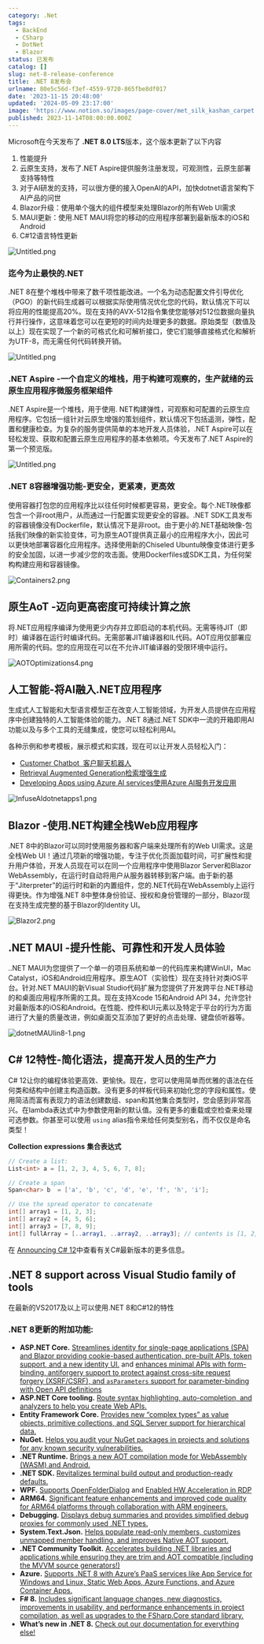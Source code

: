 ```yaml
---
category: .Net
tags:
  - BackEnd
  - CSharp
  - DotNet
  - Blazor
status: 已发布
catalog: []
slug: net-8-release-conference
title: .NET 8发布会
urlname: 80e5c56d-f3ef-4559-9720-865fbe8df017
date: '2023-11-15 20:48:00'
updated: '2024-05-09 23:17:00'
image: 'https://www.notion.so/images/page-cover/met_silk_kashan_carpet.jpg'
published: 2023-11-14T08:00:00.000Z
---
```


Microsoft在今天发布了 **.NET 8.0 LTS**版本，这个版本更新了以下内容

1. 性能提升
2. 云原生支持，发布了.NET Aspire提供服务注册发现，可观测性，云原生部署支持等特性
3. 对于AI研发的支持，可以很方便的接入OpenAI的API，加快dotnet语言架构下AI产品的问世
4. Blazor升级：使用单个强大的组件模型来处理Blazor的所有Web UI需求
5. MAUI更新：使用.NET MAUI将您的移动的应用程序部署到最新版本的iOS和Android
6. C#12语言特性更新

![Untitled.png](https://prod-files-secure.s3.us-west-2.amazonaws.com/5d24fe63-e567-4804-86f9-9fdc62e13082/10cda029-65af-4ea7-b30e-605b2d9e6c57/Untitled.png?X-Amz-Algorithm=AWS4-HMAC-SHA256&X-Amz-Content-Sha256=UNSIGNED-PAYLOAD&X-Amz-Credential=ASIAZI2LB466ZERDETGW%2F20250407%2Fus-west-2%2Fs3%2Faws4_request&X-Amz-Date=20250407T213638Z&X-Amz-Expires=3600&X-Amz-Security-Token=IQoJb3JpZ2luX2VjEO3%2F%2F%2F%2F%2F%2F%2F%2F%2F%2FwEaCXVzLXdlc3QtMiJHMEUCIBW4%2BUpe9O90x0wk5qRVRiqUHu%2BbJEvuOGZQHzGvOXQaAiEA0HE5QJ3o76eNU2mQ1Q8YlV0uroqRdS3R%2FttOvcCqIL4q%2FwMIZhAAGgw2Mzc0MjMxODM4MDUiDMWzEaVCF2ZiRm5FsircA37nw9ExLT4rceH0vlDf3dnKgMieqAZnljkopLnKqn4ZDzMwDe698GgtPSK0WXBm3dbkJmPiplWjC0n62Ah%2FMPkDMZAPfQATHiBZrlm%2Brf%2BFxt33eT4h%2BwIjBWIvWLluJv3EuKkpbTynok%2FK5BxXDuGUb6KscGTV8ltCx7bv9RC9NrUHm%2BFnAIJWHqHyI0gWMGailN4ikv9x3Hx0NBSJhKWACGU1sP4VkwbWx5VCJYiTI3aE3XGBxQ0IxN3nNR%2FPU7AEolAxADjoOUmM6VD2fmsKL4BvZFY4%2FpH%2FPqNBlymPhWHxNPp5FhbZw2HYZFh02Fy5lfrXbfddiv2sBfyJpSO7HDWhEsjWjomhmQR%2BPfiuTISwomp5AXgiwC9TjgMCw%2FU3jQePu6BpY50UrAbQ50F4GE7X0Rw1RUJv7lW%2F8X9RRBbIz5Ic%2Blkes9wPvwz7koEUDtOV74dlpMlwI%2B64g64kZT3xVd8GXC%2F6ZRHQa1MGD%2B%2FMb1xa1M5eQJ67DDNOc0F6IfvvuYit1ofYQ6qI%2FBTw8bzpft92cQjlOn%2B66%2FRAn7v%2BsRFVH7r0p3xKZ1kfbMxQCNr37GryudAi42XxSJuEqwaCL2GRrtjYcRQvxJu7gmPWqq3Kn9MRoJCGMOiB0b8GOqUBTM2b8gD5M5CdvT9%2BLQE3hbTctwKspTBjmpl4Aw3sZ6wfYD%2Bk9vupWAd9dE5Jo%2BbF9QlrHc1In4yhRk1hht3B9kMT2DqX7exQXP1MeFMSsbbZINV7xcDuxT%2BeXr4Z6phMF5hWK5Jmjzxa6LmCgyf%2BWPwwC77psTWbK4V216H7K2E%2BKE%2B8u2Flai%2BASNzZSsvV%2Bndh6VKSd0hBP5Ev2K6mjrBAvscf&X-Amz-Signature=707467ec983524c1d96c55b41a41b373628d86b321cc75c277d532998784b947&X-Amz-SignedHeaders=host&x-id=GetObject)


### **迄今为止最快的.NET**


.NET 8在整个堆栈中带来了数千项性能改进。一个名为动态配置文件引导优化（PGO）的新代码生成器可以根据实际使用情况优化您的代码，默认情况下可以将应用的性能提高20%。现在支持的AVX-512指令集使您能够对512位数据向量执行并行操作，这意味着您可以在更短的时间内处理更多的数据。原始类型（数值及以上）现在实现了一个新的可格式化和可解析接口，使它们能够直接格式化和解析为UTF-8，而无需任何代码转换开销。


![Untitled.png](https://prod-files-secure.s3.us-west-2.amazonaws.com/5d24fe63-e567-4804-86f9-9fdc62e13082/edcbf140-d619-4389-a4a6-f97c113ab9f2/Untitled.png?X-Amz-Algorithm=AWS4-HMAC-SHA256&X-Amz-Content-Sha256=UNSIGNED-PAYLOAD&X-Amz-Credential=ASIAZI2LB466ZERDETGW%2F20250407%2Fus-west-2%2Fs3%2Faws4_request&X-Amz-Date=20250407T213638Z&X-Amz-Expires=3600&X-Amz-Security-Token=IQoJb3JpZ2luX2VjEO3%2F%2F%2F%2F%2F%2F%2F%2F%2F%2FwEaCXVzLXdlc3QtMiJHMEUCIBW4%2BUpe9O90x0wk5qRVRiqUHu%2BbJEvuOGZQHzGvOXQaAiEA0HE5QJ3o76eNU2mQ1Q8YlV0uroqRdS3R%2FttOvcCqIL4q%2FwMIZhAAGgw2Mzc0MjMxODM4MDUiDMWzEaVCF2ZiRm5FsircA37nw9ExLT4rceH0vlDf3dnKgMieqAZnljkopLnKqn4ZDzMwDe698GgtPSK0WXBm3dbkJmPiplWjC0n62Ah%2FMPkDMZAPfQATHiBZrlm%2Brf%2BFxt33eT4h%2BwIjBWIvWLluJv3EuKkpbTynok%2FK5BxXDuGUb6KscGTV8ltCx7bv9RC9NrUHm%2BFnAIJWHqHyI0gWMGailN4ikv9x3Hx0NBSJhKWACGU1sP4VkwbWx5VCJYiTI3aE3XGBxQ0IxN3nNR%2FPU7AEolAxADjoOUmM6VD2fmsKL4BvZFY4%2FpH%2FPqNBlymPhWHxNPp5FhbZw2HYZFh02Fy5lfrXbfddiv2sBfyJpSO7HDWhEsjWjomhmQR%2BPfiuTISwomp5AXgiwC9TjgMCw%2FU3jQePu6BpY50UrAbQ50F4GE7X0Rw1RUJv7lW%2F8X9RRBbIz5Ic%2Blkes9wPvwz7koEUDtOV74dlpMlwI%2B64g64kZT3xVd8GXC%2F6ZRHQa1MGD%2B%2FMb1xa1M5eQJ67DDNOc0F6IfvvuYit1ofYQ6qI%2FBTw8bzpft92cQjlOn%2B66%2FRAn7v%2BsRFVH7r0p3xKZ1kfbMxQCNr37GryudAi42XxSJuEqwaCL2GRrtjYcRQvxJu7gmPWqq3Kn9MRoJCGMOiB0b8GOqUBTM2b8gD5M5CdvT9%2BLQE3hbTctwKspTBjmpl4Aw3sZ6wfYD%2Bk9vupWAd9dE5Jo%2BbF9QlrHc1In4yhRk1hht3B9kMT2DqX7exQXP1MeFMSsbbZINV7xcDuxT%2BeXr4Z6phMF5hWK5Jmjzxa6LmCgyf%2BWPwwC77psTWbK4V216H7K2E%2BKE%2B8u2Flai%2BASNzZSsvV%2Bndh6VKSd0hBP5Ev2K6mjrBAvscf&X-Amz-Signature=a294c170cbe19113e1bc7991f918c0b1fc02f485276bb2959c5efdc89c486c95&X-Amz-SignedHeaders=host&x-id=GetObject)


### **.NET Aspire -一个自定义的堆栈，用于构建可观察的，生产就绪的云原生应用程序微服务框架组件**


.NET Aspire是一个堆栈，用于使用. NET构建弹性，可观察和可配置的云原生应用程序。它包括一组针对云原生增强的策划组件，默认情况下包括遥测，弹性，配置和健康检查。为复杂的服务提供简单的本地开发人员体验，.NET Aspire可以在轻松发现、获取和配置云原生应用程序的基本依赖项。今天发布了.NET Aspire的第一个预览版。


![Untitled.png](https://prod-files-secure.s3.us-west-2.amazonaws.com/5d24fe63-e567-4804-86f9-9fdc62e13082/ff6a34d3-ac25-412d-9204-a7263d00528f/Untitled.png?X-Amz-Algorithm=AWS4-HMAC-SHA256&X-Amz-Content-Sha256=UNSIGNED-PAYLOAD&X-Amz-Credential=ASIAZI2LB466ZERDETGW%2F20250407%2Fus-west-2%2Fs3%2Faws4_request&X-Amz-Date=20250407T213638Z&X-Amz-Expires=3600&X-Amz-Security-Token=IQoJb3JpZ2luX2VjEO3%2F%2F%2F%2F%2F%2F%2F%2F%2F%2FwEaCXVzLXdlc3QtMiJHMEUCIBW4%2BUpe9O90x0wk5qRVRiqUHu%2BbJEvuOGZQHzGvOXQaAiEA0HE5QJ3o76eNU2mQ1Q8YlV0uroqRdS3R%2FttOvcCqIL4q%2FwMIZhAAGgw2Mzc0MjMxODM4MDUiDMWzEaVCF2ZiRm5FsircA37nw9ExLT4rceH0vlDf3dnKgMieqAZnljkopLnKqn4ZDzMwDe698GgtPSK0WXBm3dbkJmPiplWjC0n62Ah%2FMPkDMZAPfQATHiBZrlm%2Brf%2BFxt33eT4h%2BwIjBWIvWLluJv3EuKkpbTynok%2FK5BxXDuGUb6KscGTV8ltCx7bv9RC9NrUHm%2BFnAIJWHqHyI0gWMGailN4ikv9x3Hx0NBSJhKWACGU1sP4VkwbWx5VCJYiTI3aE3XGBxQ0IxN3nNR%2FPU7AEolAxADjoOUmM6VD2fmsKL4BvZFY4%2FpH%2FPqNBlymPhWHxNPp5FhbZw2HYZFh02Fy5lfrXbfddiv2sBfyJpSO7HDWhEsjWjomhmQR%2BPfiuTISwomp5AXgiwC9TjgMCw%2FU3jQePu6BpY50UrAbQ50F4GE7X0Rw1RUJv7lW%2F8X9RRBbIz5Ic%2Blkes9wPvwz7koEUDtOV74dlpMlwI%2B64g64kZT3xVd8GXC%2F6ZRHQa1MGD%2B%2FMb1xa1M5eQJ67DDNOc0F6IfvvuYit1ofYQ6qI%2FBTw8bzpft92cQjlOn%2B66%2FRAn7v%2BsRFVH7r0p3xKZ1kfbMxQCNr37GryudAi42XxSJuEqwaCL2GRrtjYcRQvxJu7gmPWqq3Kn9MRoJCGMOiB0b8GOqUBTM2b8gD5M5CdvT9%2BLQE3hbTctwKspTBjmpl4Aw3sZ6wfYD%2Bk9vupWAd9dE5Jo%2BbF9QlrHc1In4yhRk1hht3B9kMT2DqX7exQXP1MeFMSsbbZINV7xcDuxT%2BeXr4Z6phMF5hWK5Jmjzxa6LmCgyf%2BWPwwC77psTWbK4V216H7K2E%2BKE%2B8u2Flai%2BASNzZSsvV%2Bndh6VKSd0hBP5Ev2K6mjrBAvscf&X-Amz-Signature=39084aab7f88adfbc066dd8bcfdd322a1774d6b60f23fa863e762a67c77bfbfc&X-Amz-SignedHeaders=host&x-id=GetObject)


### **.NET 8容器增强功能-更安全，更紧凑，更高效**


使用容器打包您的应用程序比以往任何时候都更容易，更安全。每个.NET映像都包含一个非root用户，从而通过一行配置实现更安全的容器。.NET SDK工具发布的容器镜像没有Dockerfile，默认情况下是非root。由于更小的.NET基础映像-包括我们映像的新实验变体，可为原生AOT提供真正最小的应用程序大小，因此可以更快地部署容器化应用程序。选择使用新的Chiseled Ubuntu映像变体进行更多的安全加固，以进一步减少您的攻击面。使用Dockerfiles或SDK工具，为任何架构构建应用和容器镜像。


![Containers2.png](https://devblogs.microsoft.com/dotnet/wp-content/uploads/sites/10/2023/11/Containers2.png)


## 原生AoT -迈向更高密度可持续计算之旅


将.NET应用程序编译为使用更少内存并立即启动的本机代码。无需等待JIT（即时）编译器在运行时编译代码。无需部署JIT编译器和IL代码。AOT应用仅部署应用所需的代码。您的应用现在可以在不允许JIT编译器的受限环境中运行。


![AOTOptimizations4.png](https://devblogs.microsoft.com/dotnet/wp-content/uploads/sites/10/2023/11/AOTOptimizations4.png)


## 人工智能-将AI融入.NET应用程序


生成式人工智能和大型语言模型正在改变人工智能领域，为开发人员提供在应用程序中创建独特的人工智能体验的能力。.NET 8通过.NET SDK中一流的开箱即用AI功能以及与多个工具的无缝集成，使您可以轻松利用AI。


各种示例和参考模板，展示模式和实践，现在可以让开发人员轻松入门：

- [Customer Chatbot](https://github.com/dotnet/eShop)[ ](https://github.com/dotnet/eShop)[ 客户聊天机器人](https://github.com/dotnet/eShop)
- [Retrieval Augmented Generation](https://github.com/Azure-Samples/azure-search-openai-demo-csharp)[检索增强生成](https://github.com/Azure-Samples/azure-search-openai-demo-csharp)
- [Developing Apps using Azure AI services](https://devblogs.microsoft.com/dotnet/demystifying-retrieval-augmented-generation-with-dotnet/)[使用Azure AI服务开发应用](https://devblogs.microsoft.com/dotnet/demystifying-retrieval-augmented-generation-with-dotnet/)

![InfuseAIdotnetapps1.png](https://devblogs.microsoft.com/dotnet/wp-content/uploads/sites/10/2023/11/InfuseAIdotnetapps1.png)


## Blazor -使用.NET构建全栈Web应用程序


.NET 8中的Blazor可以同时使用服务器和客户端来处理所有的Web UI需求。这是全栈Web UI！通过几项新的增强功能，专注于优化页面加载时间，可扩展性和提升用户体验，开发人员现在可以在同一个应用程序中使用Blazor Server和Blazor WebAssembly，在运行时自动将用户从服务器转移到客户端。由于新的基于“Jiterpreter”的运行时和新的内置组件，您的.NET代码在WebAssembly上运行得更快。作为增强.NET 8中整体身份验证、授权和身份管理的一部分，Blazor现在支持生成完整的基于Blazor的Identity UI。


![Blazor2.png](https://devblogs.microsoft.com/dotnet/wp-content/uploads/sites/10/2023/11/Blazor2.png)


## .NET MAUI -提升性能、可靠性和开发人员体验


..NET MAUI为您提供了一个单一的项目系统和单一的代码库来构建WinUI，Mac Catalyst，iOS和Android应用程序。原生AOT（实验性）现在支持针对类iOS平台。针对.NET MAUI的新Visual Studio代码扩展为您提供了开发跨平台.NET移动的和桌面应用程序所需的工具。现在支持Xcode 15和Android API 34，允许您针对最新版本的iOS和Android。在性能、控件和UI元素以及特定于平台的行为方面进行了大量的质量改进，例如桌面交互添加了更好的点击处理、键盘侦听器等。


![dotnetMAUIin8-1.png](https://devblogs.microsoft.com/dotnet/wp-content/uploads/sites/10/2023/11/dotnetMAUIin8-1.png)


## C# 12特性-简化语法，提高开发人员的生产力


C# 12让你的编程体验更高效、更愉快。现在，您可以使用简单而优雅的语法在任何类和结构中创建主构造函数。没有更多的样板代码来初始化您的字段和属性。使用简洁而富有表现力的语法创建数组、span和其他集合类型时，您会感到非常高兴。在lambda表达式中为参数使用新的默认值。没有更多的重载或空检查来处理可选参数。你甚至可以使用 `using` alias指令来给任何类型别名，而不仅仅是命名类型！


**Collection expressions** **集合表达式**


```c#
// Create a list:
List<int> a = [1, 2, 3, 4, 5, 6, 7, 8];

// Create a span
Span<char> b  = ['a', 'b', 'c', 'd', 'e', 'f', 'h', 'i'];

// Use the spread operator to concatenate
int[] array1 = [1, 2, 3];
int[] array2 = [4, 5, 6];
int[] array3 = [7, 8, 9];
int[] fullArray = [..array1, ..array2, ..array3]; // contents is [1, 2, 3, 4, 5, 6, 7, 8, 9]
```


在 [Announcing C# 12](https://devblogs.microsoft.com/dotnet/announcing-csharp-12)中查看有关C#最新版本的更多信息。


## .NET 8 support across Visual Studio family of tools


在最新的VS2017及以上可以使用.NET 8和C#12的特性


### .NET 8更新的附加功能:

- **ASP.NET Core.** [Streamlines identity for single-page applications (SPA) and Blazor providing cookie-based authentication, pre-built APIs, token support, and a new identity UI.](https://devblogs.microsoft.com/dotnet/whats-new-with-identity-in-dotnet-8/) and [enhances minimal APIs with form-binding, antiforgery support to protect against cross-site request forgery (XSRF/CSRF), and ](https://learn.microsoft.com/aspnet/core/release-notes/aspnetcore-8.0#minimal-apis)[`asParameters`](https://learn.microsoft.com/aspnet/core/release-notes/aspnetcore-8.0#minimal-apis)[ support for parameter-binding with Open API definitions](https://learn.microsoft.com/aspnet/core/release-notes/aspnetcore-8.0#minimal-apis)
- **ASP.NET Core tooling.** [Route syntax highlighting, auto-completion, and analyzers to help you create Web APIs.](https://devblogs.microsoft.com/dotnet/aspnet-core-route-tooling-dotnet-8/)
- **Entity Framework Core.** [Provides new “complex types” as value objects, primitive collections, and SQL Server support for hierarchical data.](https://devblogs.microsoft.com/dotnet/announcing-ef8-rc2/)
- **NuGet.** [Helps you audit your NuGet packages in projects and solutions for any known security vulnerabilities.](https://learn.microsoft.com/nuget/concepts/auditing-packages)
- **.NET Runtime.** [Brings a new AOT compilation mode for WebAssembly (WASM) and Android.](https://devblogs.microsoft.com/dotnet/announcing-dotnet-8-rc1/#androidstripilafteraot-mode-on-android)
- **.NET SDK.** [Revitalizes terminal build output and production-ready defaults.](https://learn.microsoft.com/dotnet/core/whats-new/dotnet-8#net-sdk)
- **WPF.** [Supports OpenFolderDialog](https://devblogs.microsoft.com/dotnet/wpf-file-dialog-improvements-in-dotnet-8/) and [Enabled HW Acceleration in RDP](https://devblogs.microsoft.com/dotnet/announcing-dotnet-8-rc1/#wpf-hardware-acceleration-in-rdp)
- **ARM64.** [Significant feature enhancements and improved code quality for ARM64 platforms through collaboration with ARM engineers.](https://devblogs.microsoft.com/dotnet/this-arm64-performance-in-dotnet-8/)
- **Debugging.** [Displays debug summaries and provides simplified debug proxies for commonly used .NET types.](https://devblogs.microsoft.com/dotnet/debugging-enhancements-in-dotnet-8/)
- **System.Text.Json.** [Helps populate read-only members, customizes unmapped member handling, and improves Native AOT support.](https://devblogs.microsoft.com/dotnet/system-text-json-in-dotnet-8/)
- **.NET Community Toolkit.** [Accelerates building .NET libraries and applications while ensuring they are trim and AOT compatible (including the MVVM source generators!)](https://devblogs.microsoft.com/dotnet/announcing-the-dotnet-community-toolkit-821/)
- **Azure.** [Supports .NET 8 with Azure’s PaaS services like App Service for Windows and Linux, Static Web Apps, Azure Functions, and Azure Container Apps.](https://aka.ms/appservice-dotnet8)
- **F# 8.** [Includes significant language changes, new diagnostics, improvements in usability, and performance enhancements in project compilation, as well as upgrades to the FSharp.Core standard library.](https://devblogs.microsoft.com/dotnet/announcing-fsharp-8/)
- **What’s new in .NET 8.** [Check out our documentation for everything else!](https://learn.microsoft.com/dotnet/core/whats-new/dotnet-8)
